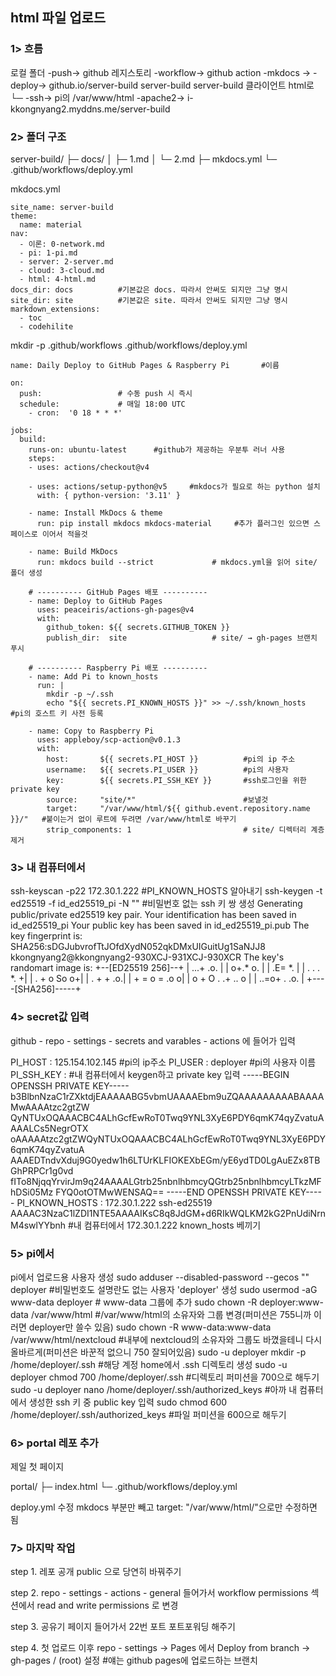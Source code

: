 ## html 파일 업로드

### 1> 흐름

   로컬 폴더    -push->  github 레지스토리  -workflow->  github action  -mkdocs   -> -deploy-> github.io/server-build
server-build            server-build                   클라이언트       html로   └─ -ssh-> pi의 /var/www/html -apache2-> i-kkongnyang2.myddns.me/server-build


### 2> 폴더 구조

server-build/
├─ docs/
│   ├─ 1.md
│   └─ 2.md
├─ mkdocs.yml
└─ .github/workflows/deploy.yml

mkdocs.yml
```
site_name: server-build
theme:
  name: material
nav:
  - 이론: 0-network.md
  - pi: 1-pi.md
  - server: 2-server.md
  - cloud: 3-cloud.md
  - html: 4-html.md
docs_dir: docs          #기본값은 docs. 따라서 안써도 되지만 그냥 명시
site_dir: site          #기본값은 site. 따라서 안써도 되지만 그냥 명시
markdown_extensions:
  - toc
  - codehilite
```

mkdir -p .github/workflows
.github/workflows/deploy.yml
```
name: Daily Deploy to GitHub Pages & Raspberry Pi       #이름

on:
  push:                 # 수동 push 시 즉시
  schedule:             # 매일 18:00 UTC
    - cron:  '0 18 * * *'

jobs:
  build:
    runs-on: ubuntu-latest      #github가 제공하는 우분투 러너 사용
    steps:
    - uses: actions/checkout@v4

    - uses: actions/setup-python@v5     #mkdocs가 필요로 하는 python 설치
      with: { python-version: '3.11' }

    - name: Install MkDocs & theme
      run: pip install mkdocs mkdocs-material     #추가 플러그인 있으면 스페이스로 이어서 적을것

    - name: Build MkDocs
      run: mkdocs build --strict             # mkdocs.yml을 읽어 site/ 폴더 생성

    # ---------- GitHub Pages 배포 ----------
    - name: Deploy to GitHub Pages
      uses: peaceiris/actions-gh-pages@v4
      with:
        github_token: ${{ secrets.GITHUB_TOKEN }}
        publish_dir:  site                   # site/ → gh-pages 브랜치 푸시

    # ---------- Raspberry Pi 배포 ----------
    - name: Add Pi to known_hosts
      run: |
        mkdir -p ~/.ssh
        echo "${{ secrets.PI_KNOWN_HOSTS }}" >> ~/.ssh/known_hosts      #pi의 호스트 키 사전 등록

    - name: Copy to Raspberry Pi
      uses: appleboy/scp-action@v0.1.3
      with:
        host:       ${{ secrets.PI_HOST }}          #pi의 ip 주소
        username:   ${{ secrets.PI_USER }}          #pi의 사용자
        key:        ${{ secrets.PI_SSH_KEY }}       #ssh로그인을 위한 private key
        source:     "site/*"                        #보낼것
        target:     "/var/www/html/${{ github.event.repository.name }}/"   #붙이는거 없이 루트에 두려면 /var/www/html로 바꾸기
        strip_components: 1                         # site/ 디렉터리 계층 제거
```

### 3> 내 컴퓨터에서
ssh-keyscan -p22 172.30.1.222                           #PI_KNOWN_HOSTS 알아내기
ssh-keygen -t ed25519 -f id_ed25519_pi -N ""            #비밀번호 없는 ssh 키 쌍 생성
Generating public/private ed25519 key pair.
Your identification has been saved in id_ed25519_pi
Your public key has been saved in id_ed25519_pi.pub
The key fingerprint is:
SHA256:sDGJubvrofTtJOfdXydN052qkDMxUIGuitUg1SaNJJ8 kkongnyang2@kkongnyang2-930XCJ-931XCJ-930XCR
The key's randomart image is:
+--[ED25519 256]--+
| ...+   .o.      |
|  o+.* o.        |
|  .E= *.         |
| . . . *.       +|
|  . + o So     o+|
|   . +    +   .o.|
|  + = o  =   .o o|
| o + O . .+ .. o |
|  ..=o+ . .o.    |
+----[SHA256]-----+

### 4> secret값 입력

github - repo - settings - secrets and varables - actions 에 들어가 입력

PI_HOST : 125.154.102.145      #pi의 ip주소
PI_USER : deployer       #pi의 사용자 이름
PI_SSH_KEY : #내 컴퓨터에서 keygen하고 private key 입력
-----BEGIN OPENSSH PRIVATE KEY-----
b3BlbnNzaC1rZXktdjEAAAAABG5vbmUAAAAEbm9uZQAAAAAAAAABAAAAMwAAAAtzc2gtZW
QyNTUxOQAAACBC4ALhGcfEwRoT0Twq9YNL3XyE6PDY6qmK74qyZvatuAAAALCs5NegrOTX
oAAAAAtzc2gtZWQyNTUxOQAAACBC4ALhGcfEwRoT0Twq9YNL3XyE6PDY6qmK74qyZvatuA
AAAEDTndvXduj9G0yedw1h6LTUrKLFIOKEXbEGm/yE6ydTD0LgAuEZx8TBGhPRPCr1g0vd
fITo8NjqqYrvirJm9q24AAAALGtrb25nbnlhbmcyQGtrb25nbnlhbmcyLTkzMFhDSi05Mz
FYQ0otOTMwWENSAQ==
-----END OPENSSH PRIVATE KEY-----
PI_KNOWN_HOSTS : 172.30.1.222 ssh-ed25519 AAAAC3NzaC1lZDI1NTE5AAAAIKsC8q8JdGM+d6RIkWQLKM2kG2PnUdiNrnM4swlYYbnh  #내 컴퓨터에서 172.30.1.222 known_hosts 베끼기

### 5> pi에서

pi에서 업로드용 사용자 생성
sudo adduser --disabled-password --gecos "" deployer    #비밀번호도 설명란도 없는 사용자 'deployer' 생성
sudo usermod -aG www-data deployer         # www-data 그룹에 추가
sudo chown -R deployer:www-data /var/www/html       #/var/www/html의 소유자와 그룹 변경(퍼미션은 755니까 이러면 deployer만 쓸수 있음)
sudo chown -R www-data:www-data /var/www/html/nextcloud     #내부에 nextcloud의 소유자와 그룹도 바꼈을테니 다시 올바르게(퍼미션은 바꾼적 없으니 750 잘되어있음)
sudo -u deployer mkdir -p /home/deployer/.ssh       #해당 계정 home에서 .ssh 디렉토리 생성
sudo -u deployer chmod 700 /home/deployer/.ssh      #디렉토리 퍼미션을 700으로 해두기
sudo -u deployer nano /home/deployer/.ssh/authorized_keys   #아까 내 컴퓨터에서 생성한 ssh 키 중 public key 입력
sudo chmod 600 /home/deployer/.ssh/authorized_keys  #파일 퍼미션을 600으로 해두기

### 6> portal 레포 추가

제일 첫 페이지

portal/
├─ index.html
└─ .github/workflows/deploy.yml

deploy.yml 수정
mkdocs 부분만 빼고 target:     "/var/www/html/"으로만 수정하면 됨


### 7> 마지막 작업

step 1. 레포 공개 public 으로 당연히 바꿔주기

step 2. repo - settings - actions - general 들어가서
workflow permissions 섹션에서 read and write permissions 로 변경

step 3. 공유기 페이지 들어가서 22번 포트 포트포워딩 해주기

step 4. 첫 업로드 이후 repo - settings → Pages 에서 Deploy from branch → gh-pages / (root) 설정     #얘는 github pages에 업로드하는 브랜치